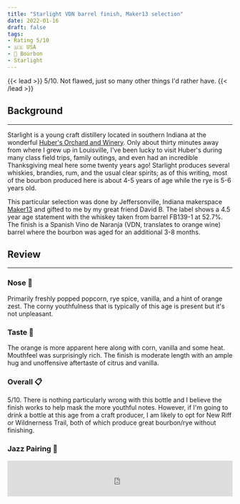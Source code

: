 ```yaml
---
title: "Starlight VDN barrel finish, Maker13 selection"
date: 2022-01-16
draft: false
tags: 
- Rating 5/10
- 🇺🇸 USA
- 🌽 Bourbon
- Starlight
---
```


{{< lead >}}
5/10. Not flawed, just so many other things I'd rather have. 
{{< /lead >}}

## Background
---
Starlight is a young craft distillery located in southern Indiana at the wonderful  [Huber's Orchard and Winery](https://www.huberwinery.com/). Only about thirty minutes away from where I grew up in Louisville, I've been lucky to visit Huber's during many class field trips, family outings, and even had an incredible Thanksgiving meal here some twenty years ago! Starlight produces several whiskies, brandies, rum, and the usual clear spirits; as of this writing, most of the bourbon produced here is about 4-5 years of age while the rye is 5-6 years old. 

This particular selection was done by Jeffersonville, Indiana makerspace [Maker13](https://www.maker13.com/) and gifted to me by my great friend David B. The label shows a 4.5 year age statement with the whiskey taken from barrel FB139-1 at 52.7%. The finish is a Spanish Vino de Naranja (VDN, translates to orange wine) barrel where the bourbon was aged for an additional 3-8 months.  

## Review
---
### Nose :nose:
Primarily freshly popped popcorn, rye spice, vanilla, and a hint of orange zest. The corny youthfulness that is typically of this age is present but it's not unpleasant. 

### Taste :tongue:
The orange is more apparent here along with corn, vanilla and some heat. Mouthfeel was surprisingly rich. The finish is moderate length with an ample hug and unoffensive aftertaste of citrus and vanilla. 

### Overall :clipboard:
5/10. There is nothing particularly wrong with this bottle and I believe the finish works to help mask the more youthful notes. However, if I'm going to drink a bottle at this age from a craft producer, I am likely to opt for New Riff or Wildnerness Trail, both of which produce great bourbon/rye without finishing.  

### Jazz Pairing :trumpet:
<iframe src="https://open.spotify.com/embed/track/6mTfOxORhYlpnTvm7VrL6b?utm_source=generator&theme=0" width="100%" height="80" frameBorder="0" allowfullscreen="" allow="autoplay; clipboard-write; encrypted-media; fullscreen; picture-in-picture"></iframe>